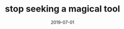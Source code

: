 ---
title: "stop seeking a magical tool"
date: 2019-07-01
type: fragment
tags:
  - Magical Thinking
  - fragment
---